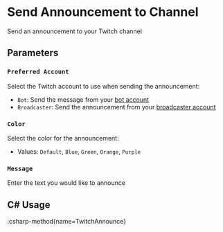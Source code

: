 # Send Announcement to Channel
Send an announcement to your Twitch channel

## Parameters
### `Preferred Account`
Select the Twitch account to use when sending the announcement:
- `Bot`: Send the message from your [bot account](/guide/platforms/twitch#accounts)
- `Broadcaster`: Send the announcement from your [broadcaster account](/guide/platforms/twitch#accounts)

### `Color`
Select the color for the announcement:
- Values: `Default`, `Blue`, `Green`, `Orange`, `Purple`

### `Message`
Enter the text you would like to announce

## C# Usage
:csharp-method{name=TwitchAnnounce}